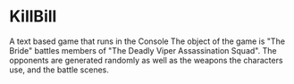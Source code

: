 # KillBill
A text based game that runs in the Console
 The object of the game is "The Bride" battles members of "The Deadly Viper Assassination Squad". The opponents are generated randomly as well as the weapons the characters use, and the battle scenes.
